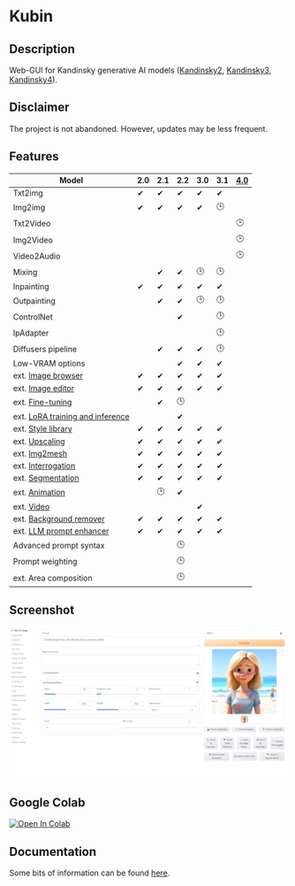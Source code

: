 
# Kubin

## Description

Web-GUI for Kandinsky generative AI models ([Kandinsky2](https://github.com/ai-forever/Kandinsky-2/), [Kandinsky3](https://github.com/ai-forever/Kandinsky-3), [Kandinsky4](https://github.com/ai-forever/Kandinsky-4)).  

## Disclaimer

The project is not abandoned. However, updates may be less frequent.  

## Features

| Model                                                                                        | 2.0 | 2.1 | 2.2 |3.0  |3.1  |[4.0](https://github.com/seruva19/kubin/issues/181)  |
| -------------------------------------------------------------------------------------------- | --- | --- | --- | --- | --- | --- |
| Txt2img                                                                                      | ✔   | ✔  |  ✔  | ✔  | ✔  |      |
| Img2img                                                                                      | ✔   | ✔  |  ✔  | ✔  | 🕒 |      |
| Txt2Video                                                                                    |     |     |      |    |    | 🕒   |
| Img2Video                                                                                    |     |     |      |    |    | 🕒   |
| Video2Audio                                                                                  |     |     |      |    |    | 🕒   |
| Mixing                                                                                       |     | ✔  |  ✔  | 🕒 | 🕒 |       |
| Inpainting                                                                                   | ✔   | ✔  |  ✔  | ✔  | ✔  |      |
| Outpainting                                                                                  |     | ✔  |  ✔  | 🕒 | 🕒  |      |
| ControlNet                                                                                   |     |     |  ✔  |    | 🕒  |      |
| IpAdapter                                                                                    |     |     |      |    | 🕒  |      |
| Diffusers pipeline                                                                           |     | ✔  |  ✔  |  ✔ | 🕒  |      |
| Low-VRAM options                                                                             |     |     |  ✔  |  ✔ | ✔  |      |
| ext. [Image browser](https://github.com/seruva19/kubin-extensions#kd-image-browser)          | ✔   | ✔  |  ✔  |  ✔ | ✔  |      |
| ext. [Image editor](https://github.com/seruva19/kubin-extensions#kd-image-editor)            | ✔   | ✔  |  ✔  |  ✔ | ✔  |      |
| ext. [Fine-tuning](https://github.com/seruva19/kubin-extensions#kd-training)                 |     | ✔  |  🕒 |     |    |      |
| ext. [LoRA training and inference](https://github.com/seruva19/kubin-extensions#kd-training) |     |     |  ✔  |     |    |      |
| ext. [Style library](https://github.com/seruva19/kubin-extensions#kd-prompt-styles)          | ✔   | ✔  |  ✔  |  ✔ | ✔  |      |
| ext. [Upscaling](https://github.com/seruva19/kubin-extensions#kd-upscaler)                   | ✔   | ✔  |  ✔  |  ✔ | ✔  |      |
| ext. [Img2mesh](https://github.com/seruva19/kubin-extensions#kd-mesh-gen)                    | ✔   | ✔  |  ✔  |  ✔ | ✔  |      |
| ext. [Interrogation](https://github.com/seruva19/kubin-extensions#kd-interrogator)           | ✔   | ✔  |  ✔  |  ✔ | ✔  |      |
| ext. [Segmentation](https://github.com/seruva19/kubin-extensions#kd-segmentation)            | ✔   | ✔  |  ✔  |  ✔ | ✔  |      |
| ext. [Animation](https://github.com/seruva19/kubin-extensions#kd-animation)                  |     | 🕒  |  ✔  |    |    |      |
| ext. [Video](https://github.com/seruva19/kubin-extensions#kd-video)                          |     |     |     |  ✔ |    |      |
| ext. [Background remover](https://github.com/seruva19/kubin-extensions#kd-bg-remover)        | ✔   | ✔  |  ✔  |  ✔ | ✔  |      |
| ext. [LLM prompt enhancer](https://github.com/seruva19/kubin-extensions#kd-llm-enhancer)     | ✔   | ✔  |  ✔  |  ✔ | ✔  |      |
| Advanced prompt syntax                                                                       |     |     | 🕒  |    |     |      |
| Prompt weighting                                                                             |     |     | 🕒  |    |     |      |
| ext. Area composition                                                                        |     |     | 🕒  |    |     |      |

## Screenshot
	
![img](/sshots/screenshot.png)

## Google Colab

[![Open In Colab](https://colab.research.google.com/assets/colab-badge.svg)](https://colab.research.google.com/drive/1lx4lQS61hYb02BSoAoJUAVwPr7PhhkJt)
<br>

## Documentation

Some bits of information can be found [here](https://github.com/seruva19/kubin/blob/main/DOCS.md).

